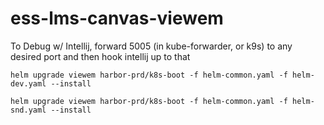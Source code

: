 # ess-lms-canvas-viewem

To Debug w/ Intellij, forward 5005 (in kube-forwarder, or k9s) to any desired port and then hook intellij up to that

```
helm upgrade viewem harbor-prd/k8s-boot -f helm-common.yaml -f helm-dev.yaml --install
```

```
helm upgrade viewem harbor-prd/k8s-boot -f helm-common.yaml -f helm-snd.yaml --install
```